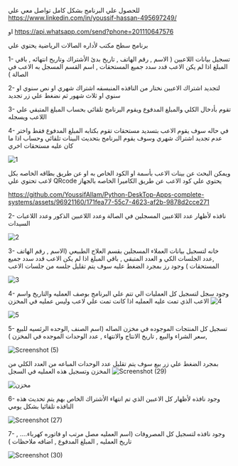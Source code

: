 

للحصول علي البرنامج بشكل كامل تواصل معي علي 
https://www.linkedin.com/in/youssif-hassan-495697249/

او https://api.whatsapp.com/send?phone=201110647576

برنامج سطح مكتب لأداره الصالات الرياضية يحتوي علي

1- تسجيل بيانات اللاعبين ( الاسم , رقم الهاتف , تاريخ بدئ الأشتراك وتاريح انتهائه , باقي المبلغ اذا لم يكن الاعب قدد سدد جميع المستحقات , اسم القسم المسجل به الاعب في الصالة )

2- لتجديد اشتراك الاعبين نختار من النافذه المنبسقه اشتراك شهري او نص سنوي او سنوي او ثلاث شهور ثم نضغط علي زر تجديد 

3- تقوم بأدخال الكلي والمبلغ المدفوع ويقوم البرنامج تلقائي بحساب المبلغ المتبقي علي اللاعب ويسجله 

4- في حاله سوف يقوم الاعب بتسديد مستحقات تقوم بكتابه المبلغ المدفوع فقط واختر عدم تجديد اشتراك شهري وسوف يقوم البرنامج بتحديث البينات تلقائي وحساب اذا ما  كان عليه مستحقات اخري

![1](https://github.com/YoussifAllam/Python-DeskTop-Apps-complete-systems/assets/96921160/445206fe-72f2-4d45-9eab-e1f8048e22e3)



ويمكن البحث عن بينات الاعب بأسمة او الكود الخاص به او عن طريق بطاقه الخاصه بكل لاعب تحتوي علي QRcode يحتوي علي كود الاعب عن طريق الكاميرا الخاصه بالجهاز 


https://github.com/YoussifAllam/Python-DeskTop-Apps-complete-systems/assets/96921160/171fea77-55c7-4623-af2b-9878d2cce271



2- نافذه لأظهار عدد اللاعبين المسجلين في الصالة وعدد اللاعبين الذكور وعدد اللاعبات السيدات

![2](https://github.com/YoussifAllam/Python-DeskTop-Apps-complete-systems/assets/96921160/20081dac-5446-492a-afa0-66ad3c2859ec)


3- خانه لتسجيل بيانات العملاء المسجلين بقسم العلاج الطبيعي (الاسم , رقم الهاتف ,عدد الجلسات الكي و العدد المتبقي , باقي المبلغ اذا لم يكن الاعب قدد سدد جميع المستحقات )
وجود رز بمجرد الضغط عليه سوف يتم تقليل جلسه من جلسات الاعب 

![3](https://github.com/YoussifAllam/Python-DeskTop-Apps-complete-systems/assets/96921160/7848c6b3-590b-4643-bcac-4a601ee86f77)



4- وجود سجل لتسجيل كل العمليات الي تتم علي البرنامج بوصف العمليه والتاريخ واسم الاعب الذي تمت عليه العمليه اذا كانت تمت علي لاعب وليس عمليه في المخزن 
![4](https://github.com/YoussifAllam/Python-DeskTop-Apps-complete-systems/assets/96921160/0ed18e14-8551-416b-be05-c8b2ece42ed2)

![5](https://github.com/YoussifAllam/Python-DeskTop-Apps-complete-systems/assets/96921160/33937d12-e4ed-4a99-a07e-ed99f51de520)

5- تسجيل كل المنتجات الموجوده في مخزن الصاله (اسم الصنف ,الوحده الرئسيه للبيع ,سعر الشراء والبيع , تاريخ الانتاج والانتهاء , عدد الوحدات الموجده في المخزن )

![Screenshot (5)](https://github.com/YoussifAllam/Gym_mamagement_System-disktop-app/assets/96921160/c0610295-b2f2-4e57-bb00-c3d312adda24)

بمجرد الضغط علي زر بيع سوف يتم تقليل عدد الوحدات المباعه من العدد الكلي من المخزن وتسجيل هذه العمليه في السجل 
![Screenshot (29)](https://github.com/YoussifAllam/Gym_mamagement_System-disktop-app/assets/96921160/de8de4a9-37b0-4056-868e-48de77dbc92a)


![مخزن](https://github.com/YoussifAllam/Gym_mamagement_System-disktop-app/assets/96921160/3040db3d-3b56-454f-b2ff-2b76ff8569f5)

6- وجود نافذه لأظهار  كل الاعبين الذي تم انتهاء الأشتراك الخاص بهم يتم تحديث هذه النافذه تلقائيا بشكل يومي 

![Screenshot (27)](https://github.com/YoussifAllam/Gym_mamagement_System-disktop-app/assets/96921160/96078a16-2ea7-4e92-b3ce-a4eed1495732)

7- وجود نافذه لتسجيل كل المصروفات (اسم العمليه مصل مرتب او فاتوره كهرباء.... , تاريخ العمليه ,  المبلغ المدفوع , اضافه ملاحظات )

![Screenshot (30)](https://github.com/YoussifAllam/Gym_mamagement_System-disktop-app/assets/96921160/1f954ea6-72f5-436d-91d7-a8935c0008ef)

